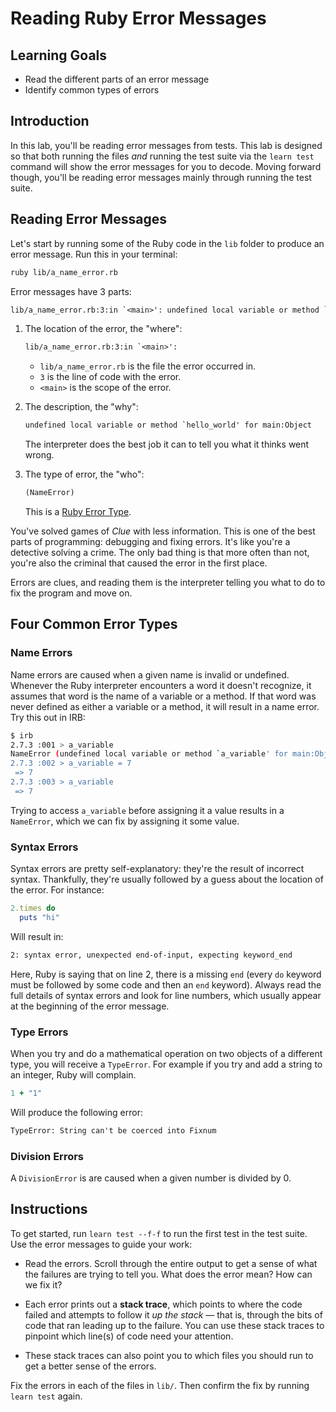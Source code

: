 # Reading Ruby Error Messages

## Learning Goals

- Read the different parts of an error message
- Identify common types of errors

## Introduction

In this lab, you'll be reading error messages from tests. This lab is designed
so that both running the files _and_ running the test suite via the `learn test`
command will show the error messages for you to decode. Moving forward though,
you'll be reading error messages mainly through running the test suite.

## Reading Error Messages

Let's start by running some of the Ruby code in the `lib` folder to produce an
error message. Run this in your terminal:

```sh
ruby lib/a_name_error.rb
```

Error messages have 3 parts:

```txt
lib/a_name_error.rb:3:in `<main>': undefined local variable or method `hello_world' for main:Object (NameError)
```

1. The location of the error, the "where":

   ```txt
   lib/a_name_error.rb:3:in `<main>':
   ```

   - `lib/a_name_error.rb` is the file the error occurred in.
   - `3` is the line of code with the error.
   - `<main>` is the scope of the error.

2. The description, the "why":

   ```txt
   undefined local variable or method `hello_world' for main:Object
   ```

   The interpreter does the best job it can to tell you what it thinks went wrong.

3. The type of error, the "who":

   ```txt
   (NameError)
   ```

   This is a [Ruby Error Type](http://www.ruby-doc.org/core-2.2.0/Exception.html).

You've solved games of _Clue_ with less information. This is one of the best
parts of programming: debugging and fixing errors. It's like you're a detective
solving a crime. The only bad thing is that more often than not, you're also the
criminal that caused the error in the first place.

Errors are clues, and reading them is the interpreter telling you what to do to
fix the program and move on.

## Four Common Error Types

### Name Errors

Name errors are caused when a given name is invalid or undefined. Whenever the
Ruby interpreter encounters a word it doesn't recognize, it assumes that word is
the name of a variable or a method. If that word was never defined as either a
variable or a method, it will result in a name error. Try this out in IRB:

```sh
$ irb
2.7.3 :001 > a_variable
NameError (undefined local variable or method `a_variable' for main:Object)
2.7.3 :002 > a_variable = 7
 => 7
2.7.3 :003 > a_variable
 => 7
```

Trying to access `a_variable` before assigning it a value results in a
`NameError`, which we can fix by assigning it some value.

### Syntax Errors

Syntax errors are pretty self-explanatory: they're the result of incorrect
syntax. Thankfully, they're usually followed by a guess about the location of
the error. For instance:

```rb
2.times do
  puts "hi"
```

Will result in:

```txt
2: syntax error, unexpected end-of-input, expecting keyword_end
```

Here, Ruby is saying that on line 2, there is a missing `end` (every `do`
keyword must be followed by some code and then an `end` keyword). Always read
the full details of syntax errors and look for line numbers, which usually
appear at the beginning of the error message.

### Type Errors

When you try and do a mathematical operation on two objects of a different type,
you will receive a `TypeError`. For example if you try and add a string to an
integer, Ruby will complain.

```rb
1 + "1"
```

Will produce the following error:

```txt
TypeError: String can't be coerced into Fixnum
```

### Division Errors

A `DivisionError` is are caused when a given number is divided by 0.

## Instructions

To get started, run `learn test --f-f` to run the first test in the test suite.
Use the error messages to guide your work:

- Read the errors. Scroll through the entire output to get a sense of what the
  failures are trying to tell you. What does the error mean? How can we fix it?

- Each error prints out a **stack trace**, which points to where the code failed
  and attempts to follow it _up the stack_ — that is, through the bits of
  code that ran leading up to the failure. You can use these stack traces to
  pinpoint which line(s) of code need your attention.

- These stack traces can also point you to which files you should run to get a
  better sense of the errors.

Fix the errors in each of the files in `lib/`. Then confirm the fix by running
`learn test` again.
